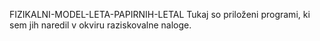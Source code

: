 FIZIKALNI-MODEL-LETA-PAPIRNIH-LETAL
Tukaj so priloženi programi, ki sem jih naredil v okviru raziskovalne naloge.
